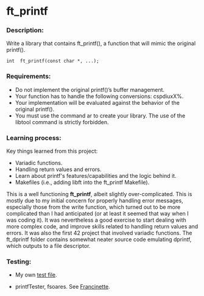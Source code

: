 # ft_printf

### Description:

Write a library that contains ft_printf(), a function that will mimic the original printf().

`int  ft_printf(const char *, ...);`

### Requirements:
- Do not implement the original printf()’s buffer management.
- Your function has to handle the following conversions: cspdiuxX%.
- Your implementation will be evaluated against the behavior of the original printf().
- You must use the command ar to create your library. The use of the libtool command is strictly forbidden.

### Learning process:

Key things learned from this project:

- Variadic functions.
- Handling return values and errors.
- Learn about printf's features/capabilities and the logic behind it.
- Makefiles (i.e., adding libft into the ft_printf Makefile).

This is a well functioning **ft_printf**, albeit slightly over-complicated. This is mostly due to my initial concern for properly handling error messages, especially those from the write function, which turned out to be more complicated than I had anticipated (or at least it seemed that way when I was coding it). It was nevertheless a good exercise to start dealing with more complex code, and improve skills related to handling return values and errors. It was also the first 42 project that involved variadic functions. The ft_dprintf folder contains somewhat neater source code emulating dprintf, which outputs to a file descriptor.

### Testing:

- My own [test file](/test_ft_printf.c).

- printfTester, fsoares. See [Francinette](https://github.com/WaRtr0/francinette-image).
